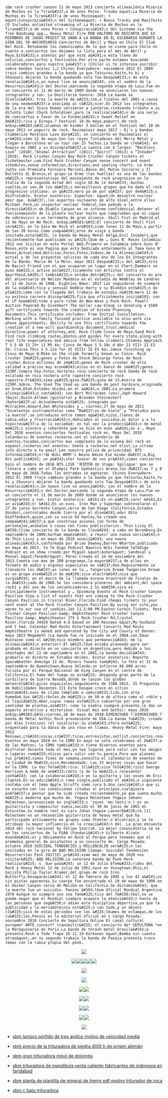 
```
sbm rock crusher canyon 11 de mayo 2013 concierto alineaciónLa Miseria de Muchos es la Tiran&#237;a de unos Pocos. Trauma &quot;La Miseria de Muchos es la Tiran&#237;a de unos Pocos&quot; + &quot;Conspiraci&#243;n del Sistema&quot; + Bonus Tracks and Manifesto CD Includes unlimited streaming of La Miseria de Muchos es la Tiran&#237;a de unos Pocos + Conspiraci&#243;n del Sistema via the free Bandcamp app,… Heavy Metal Fire ROB HALFORD NO DESCARTA QUE EX MIEMBROS DE JUDAS PRIEST SE UNAN A LA BANDA EN EL ESCENARIO DURANTE LA GIRA DEL 50 ANIVERSARIO Conciertos de Abril y Mayo en Chile El Club Del Rock. Retomando los comunicados de lo que se viene para Chile en cuanto a conciertos les dejamos la lista para el mes de Abril y Mayo.Est&#233;n atentos por que este a&#241;o esta lleno de noticias,conciertos y festivales.Por otra parte estamos buscando colaboradores para nuestro pa&#237;s (Chile) si te interesa escribir sobre bandas locales […] Chinos Everywhere: noviembre 2012 El 2009 trajo cambios grandes a la banda ya que Tatsurou,Kaito,Yu ki y Shounari dejaron la banda quedando solo Taa Despu&#233;s de esta revelaci&#243;n,un nuevo live se anunci&#243; con el nombre de la Resurrecci&#243;n del Doctor,marcando la segunda etapa de LuLu.Fue en un concierto el 11 de marzo de 2009 donde se anunciaron los nuevos integrantes y son. La Destileria Sonora: 2018 La banda se disolvi&#243; tras la muerte de &#233;ste,a finales del 2001 a causa de una neumon&#237;a asociada al c&#225;ncer.En 2013 los integrantes de la era del disco Human volvieron a juntarse,rindiendo tributo a su difunto lider Chuck Schuldiner,para la realizaci&#243;n de una serie de conciertos a favor de la Fundaci&#243;n Sweet Relief en Am&#233;rica y Europa.? Festival 10 de mayo,popurri de rock &nbsp;&#0183;&#32;alumnos de kinder 3 bailan en el festival del 10 de mayo 2013 un popurri de rock. Razzmatazz mayo 2017 : Dj's y bandas Clubberize Reckless Love dar&#225; un concierto en Razzmatazz el pr&#243;ximo 11 de mayo.Son los reyes finladeses del Merry Metal y llegan a Barcelona en un tour con 25 fechas.La banda se cre&#243; en Kuopio en 2001 y su discograf&#237;a cuenta con 4 largos: “Reckless Love” (2010),“Animal Attraction” (2011),“Spirit” (2013) e “InVader” (2016). Rock Crusher Canyon Buy Rock Crusher Canyon tickets at Ticketmaster.com.Find Rock Crusher Canyon venue concert and event schedules,venue information,directions,and seating charts. Le Orme Junto con Premiata Forniera Marconi,Banco del Mutuo Soccorso y Il Balletto di Bronzo,el grupo Le Orme (las huellas) es una de las bandas m&#225;s representativas del movimiento de rock progresivo en la Italia de la segunda mitad del siglo XX.No le dar&#233; muchas vueltas,es uno de los m&#225;s maravillosos grupos que ha dado el rock progresivo italiano; un g&#233;nero ya de por s&#237; por dem&#225;s disfrutable. Ecotur esoterico: Expertos: &quot;Un desastre nuclear peor que. As&#237;,los expertos nucleares de alto nivel,entre ellos Michael Peck,un inspector nuclear federal,han pedido a la direcci&#243;n de Diablo Canyon en un informe confidencial detener el funcionamiento de la planta nuclear hasta que comprueben que es capaz de sobrevivir a un terremoto de gran alcance. Skull Fist en Madrid,el 11 de Mayo en We Rock. &nbsp;&#0183;&#32;El concierto de Skull Fist ser&#225; en la Sala We Rock el pr&#243;ximo lunes 11 de Mayo,a partir de las 20 horas.Como compa&#241;eros de viaje y banda invitada,estar&#225; la banda de Heavy Metal belga,Evil Invaders,que recientemente han publicado su &#225;lbum de … Guns N' Roses Colombia: 2012 nos Visitan en este Portal Web,Primero en Colombia sobre Guns N' Roses,esta es una Pagina que esta Dedicada enteramente al Tema Guns N' Roses,Actualidad,Noticias,Foros,Fotos,Videos,de la Alineaci&#243;n actual y de los proyectos solistas de cada Uno de los Ex Integrantes de la Banda. Marca de la Mole: mayo 2011 Despu&#233;s del &#233;xito de Racist Friend con el que ocuparon un lugar en el Chart,Dammers se puso m&#225;s activo pol&#237;ticamente con Artistas Contra el Apartheid.&#201;l tambi&#233;n estaba detr&#225;s del concierto en pro del aniversario de Nelson Mandela en el estadio de Wembley de Londres el 11 de Junio de 1988. Eighties News: 2017 Los seguidores de siempre de la ex&#243;tica y sensual Debbie Harry y su Blondie est&#225;n de pl&#225;ceme con la llegada del trabajo de estudio n&#250;mero 11 de su exitosa carrera discogr&#225;fica que oficialmente inici&#243; con el LP hom&#243;nimo a puro ritmo de New Wave y Punk Rock. Powell Auction Powered By GiveSmart The Geller Law Group is donating a $500 gift certificate towards the creation of Estate Planning Documents.This certificate includes: Free Initial Consultation; Working with a family focused practice available to also work via phone appointments; Ability to use this certificate towards the creation of a new will guardianship document,trust,medical directive,power of attorney,and. Rock Climb Cinco de Mayo,Sand Rock Find rock climbing routes,photos,and guides for every state,along with real life experiences and advice from fellow climbers.Chimney Approach T 5.5 4b 13 IV+ 11 MS 4a: Cinco de Mayo S 5.10c d 6b+ 21 VII+ 21 E3 5b: Cruise This S 5.12a 7a+ 25 VIII+ 25 E5 6a:.Jamie finishing up Cinco de Mayo 0.Mike on the climb formerly known as Cinco. Rock Crusher Im&#225;genes y Fotos de Stock Descarga fotos de Rock crusher.Busca millones de im&#225;genes de Rock crusher de alta calidad a precios muy econ&#243;micos en el banco de im&#225;genes 123RF.Compra hoy.Fotos.Vectores.roca concierto de rock banda de rock escalada en roca rockera arte rupestre concierto rock rupestre.Pr&#243;xima p&#225;gina.P&#225;gina de 13.Acerca de 123RF.Sobre. The Used The Used es una banda de post hardcore,originada en Orem,Utah,Estados Unidos,en el a&#241;o 2001.La primera alineaci&#243;n cont&#243; con Bert McCracken (voz),Jeph Howard (bajo),Quinn Allman (guitarra) y Branden Steineckert (bater&#237;a).Actualmente est&#225; integrada por McCracken,Howard,Dan Whitesides y … viernes,27 de mayo de 2011 “Excelentes instrumentales como “R&#237;os de hielo” y “Preludio para la muerte”,se introducen entre temas ag&#243;nicos,llenos de rabia,odio y frustraci&#243;n,dedicados al suicidio,al dolor y a la hipocres&#237;a de la sociedad; en tal vez la producci&#243;n de metal m&#225;s sincera y coherente que se hizo en esos a&#241;os a … Mayo Del 2018 eventos conciertos festivales rock en. Mayo Del 2018 Calendario de eventos rockeros.net el calendario de eventos,tocadas,conciertos mas compleato de la escena del rock en espanol.rockeros.net eventos: Unete a rockeros.net elist.La ultima info directo a tu email.Lee nuestra poliza de privacidad. BTS Informaci&#243;n!!😄 Wiki ARMY's Amino Amino Ese mismo d&#237;a,Big Hit public&#243; un p&#243;ster teaser de sus pr&#243;ximos conciertos bajo el nombre de 2016 BTS LIVE '화양연화 On Stage: Epilogue' que se llevara a cabo en el Olympic Park Gymnastics Arena,los d&#237;as 7 y 8 de mayo de 2016.Todas las entradas se agotaron. Chinos Everywhere: 2012 El 2009 trajo cambios grandes a la banda ya que Tatsurou,Kaito,Yu ki y Shounari dejaron la banda quedando solo Taa Despu&#233;s de esta revelaci&#243;n,un nuevo live se anunci&#243; con el nombre de la Resurrecci&#243;n del Doctor,marcando la segunda etapa de LuLu.Fue en un concierto el 11 de marzo de 2009 donde se anunciaron los nuevos integrantes y son. Ecotur esoterico: &#161;Es un p&#225;jaro! &#161;Es un avi&#243;n! &#161;Es un ovni. Iron Man y Superman sobrevolaron el 27 de junio Sorrento Canyon,cerca de San Diego (California,Estados Unidos),controlados desde tierra por el dise&#241;ador Otto Dieffenbach,quien,con su socio Ed Hanley,ha creado una compa&#241;&#237;a que construye aviones con forma de personajes,animales o cosas con fines publicitarios. Thin Lizzy El &#250;ltimo concierto de la banda se llev&#243; a cabo en Nuremberg.En septiembre de 2009,Gorham empez&#243; a reunir una nueva versi&#243;n de Thin Lizzy y en mayo de 2010 anunci&#243; una nueva alineaci&#243;n,conformada por Brian Downey,Darren Wharton.publicado en mayo de 2013. Ya Te Digo Podcast Nawtico Wiki Fandom YaTeDigo Podcast es un show creado por Miguel &quot;Asher&quot; Sandoval y Manuel &quot;Tenedor&quot; Perez.Creado el 24 de noviembre del 2013.Cuenta con mas de 200 programas,la mayor&#237;a de ellos en formato de audio y algunos especiales en v&#237;deo.Regularmente se transmite los d&#237;as lunes en la … Tangerine Dream Tangerine Dream es un grupo alem&#225;n de m&#250;sica electr&#243;nica que surgi&#243; en el marco de la llamada escena krautrock de finales de la d&#233;cada de 1960.Se les considera pioneros del ambient,del space rock1 y del uso de los secuenciadores.2 Su m&#250;sica es principalmente instrumental y … Upcoming Events at Rock Crusher Canyon Pavilion View a list of events that are coming to the Rock Crusher Canyon Pavilion in Crystal River,Florida.Find cheaps tickets to your next event at the Rock Crusher Canyon Pavilion.By using our site,you agree to our use of cookies.Jan 11.5:00 PM.Easton Corbin Tickets. Rock Crusher Canyon Pavilion &amp; Amphitheater Rock Crusher Canyon Pavilion &amp; Amphitheater 275 S Rock Crusher Rd,Crystal River,Florida 34429 Rated 4.6 based on 200 Reviews &quot;My husband and I had. Calendar Red Rocks Entertainment Concerts Red Rocks Amphitheatre is owned and operated by the City and County of Denver. mayo 2013 Megadeth (La banda fue re iniciada en el 2004,con Dave Mustaine como el &#250;nico miembro que permaneci&#243; de la alineaci&#243;n anterior).El &#225;lbum estaba planeado para ser grabado en directo en un concierto en Argentina,pero debido a los atentados del 11 de septiembre en el 2001,la banda decidi&#243; grabarlo en directo en Estados Unidos. Ecotur esoterico: Reporte SpaceWeather domingo 13 de. Minoru Yoneto tom&#243; la foto el 11 de septiembre de Queenstown,Nueva Zelanda.un infierno 86.000 acres furiosa por el Parque Nacional de King Canyon en el centro de California.El humo del fuego se est&#225; ahogando gran parte de la cordillera de Sierra Nevada,donde se lanzan los globos meteorol&#243;gicos espaciales.Seguimiento de ISON 2013. 25 Preguntas de Habilidades Docentes III Este bosque crece en sitios monta&#241;osos de clima templado o semic&#225;lido,con alta humedad.Sus &#225;rboles,de m&#225;s de 50 m de altura como el roble y el liquid&#225;mbar,cuyas ramas est&#225;n cubiertas por una gran cantidad de plantas,as&#237; como la niebla siempre presente,le dan un aspecto atractivo y misterioso. Visual Kei and Gothic: mayo 2010 &nbsp;&#0183;&#32;viernes,28 de mayo de 2010.DIMINISHED 7.DIMINISHED 7 banda de Metal Gothic Rock proveniente de USA.La banda fu&#233; creada por Alex Crescioni (el vocalista).Su atm&#243;sfera est&#225; orquestada para la danza de una rosa en llamas. Heavy Metal Fire: mayo 2012 Reviews,cr&#243;nicas,cr&#237;ticas,entrevistas,setlist,conciertos,rese&#241;as,fotos,fechas,horarios,detalles,informaci&#243;n. Eventos en mayo 2020 en la CDMX En mayo no solo celebramos el D&#237;a de las Madres; la CDMX tambi&#233;n tiene diversos eventos para disfrutar durante todo el mes,ya sea lugares para salir con tus amigos o lugares rom&#225;nticos para salir con tu pareja.Para que planees tus pr&#243;ximos fines de semana,consulta el calendario de eventos de la Ciudad de M&#233;xico.Recomendado: Las 25 mejores cosas que hacer en la CDMX. La Voz Tel&#250;rica: [Cl&#225;sico Tel&#250;rico] George Harrison A modo de an&#233;cdota (y de lo m&#225;s relevante) cont&#243; con la colaboraci&#243;n en la guitarra y las voces de Eric Clapton.En su edici&#243;n como single,publicado el a&#241;o siguiente contaba con el tema Apple Scruffs como cara b.Una canci&#243;n que si se escucha con las condiciones citadas al principio,cualquiera podr&#237;a pensar que ha sido creada recientemente,ya que suena mucho m&#225;s moderna que mucho de. Yngwie Malmsteen Yngwie Johann Malmsteen,(pronunciado en ingl&#233;s ˈɪŋveɪ ˈmɑːlmstiːn ) es un guitarrista y compositor sueco,nacido el 30 de junio de 1963 en Estocolmo.Su nombre real es Lars Johan Yngwie Lannerb&#228;ck.[1] Malmsteen es un reconocido guitarrista de heavy metal que ha participado activamente en grupos como Steeler o Alcatrazz,y se le atribuye la mayor influencia en la creaci&#243;n del. La gran encuesta 2014 del rock nacional by Felipe Szarruk. La mejor convocatoria se ve en los conciertos de la FGAA (Fundaci&#243;n Gilberto Alzate Avenda&#241;o) y Obviamente en Rock al Parque pero tenemos que el promedio general de asistentes a un concierto de. Carga Pesada: octubre 2010 SUICIDAL TENDENCIES y MILLENCOLIN ser&#225;n los invitados en la gira de BAD RELIGION [image: Suicidal Tendencies Resurrection Fest 2017]El pr&#243;ximo mes de mayo de 2020 nos visitar&#225; BAD RELIGION.La veterana banda de Punk Rock realizar&#225; s. Que pas&#243; un 12 de Julio Efem&#233;rides del Rock y Heavy Metal 12 de julio de 1952,nace en Youngtown,Ohio,el bajista Philip Taylor Kramer,del grupo de rock Iron Butterfly.Desapareci&#243; el 12 de febrero de 1995 a los 42 a&#241;os sin pistas aparentes.Su cuerpo fue encontrado el 19 de mayo de 1999 en el Decker Canyon cerca de Malibu en California.Se dictamin&#243; que la muerte fue un suicidio. Panini &#193;lbum Oficial Mundial Argentina 1978 Aunque no siempre uno sea fan&#225;tico del f&#250;tbol,no se puede negar que el Mundial siempre acapara la atenci&#243;n hasta de las personas que seg&#250;n odian esta disciplina deportiva,ya que la publicidad y la mercadotecnia est&#225;n con todo,y un objeto cl&#225;sico de estos periodos son los &#225;lbumes de estampas,de los cu&#225;les,Panini es la editorial oficial en s Carga Pesada: noviembre 2010 Concierto de Sepultura Online El canal cultural europeo* ARTE concert* transmitir&#225; el concierto de* SEPULTURA *en la Maroquinerie de Paris.La banda de thrash metal brasile&#241;a presenta.Rock a Todo Trapo 16 11 19 Korkones &quot;Bomba sin cuenta atras&quot;,en su segundo trabajo la banda de Pasaia presenta trece temas con la rabia propia del punk. 
```

<div align="center">

<a href="https://es-crusher.shibang-china.com/github&k=sbm+rock+crusher+canyon+11+de+mayo+2013+concierto+alineaci%C3%B3n"><img src="https://static.shibang-china.com/es/crusher/logo.jpg"></a>

<a href="https://es-crusher.shibang-china.com/github&k=sbm+rock+crusher+canyon+11+de+mayo+2013+concierto+alineaci%C3%B3n"><img src="https://static.shibang-china.com/es/crusher/index.jpg"></a><a href="https://es-crusher.shibang-china.com/material.htmlgithub&k=sbm+rock+crusher+canyon+11+de+mayo+2013+concierto+alineaci%C3%B3n"><img src="https://static.shibang-china.com/es/crusher/material.jpg"></a><a href="https://es-crusher.shibang-china.com/application.htmlgithub&k=sbm+rock+crusher+canyon+11+de+mayo+2013+concierto+alineaci%C3%B3n"><img src="https://static.shibang-china.com/es/crusher/application.jpg"></a><a href="https://es-crusher.shibang-china.com/aboutus.htmlgithub&k=sbm+rock+crusher+canyon+11+de+mayo+2013+concierto+alineaci%C3%B3n"><img src="https://static.shibang-china.com/es/crusher/aboutus.jpg"></a><a href="https://es-crusher.shibang-china.com/contact.htmlgithub&k=sbm+rock+crusher+canyon+11+de+mayo+2013+concierto+alineaci%C3%B3n"><img src="https://static.shibang-china.com/es/crusher/contact.jpg"></a>

<a href="https://es-crusher.shibang-china.com/github&k=sbm+rock+crusher+canyon+11+de+mayo+2013+concierto+alineaci%C3%B3n"><img src="https://static.shibang-china.com/es/crusher/banner.jpg"></a>

<a href="https://swt.shibang-china.com/github&k=sbm+rock+crusher+canyon+11+de+mayo+2013+concierto+alineaci%C3%B3n"><img src="https://static.shibang-china.com/es/crusher/text.jpg"></a>

<a href="https://swt.shibang-china.com/github&k=sbm+rock+crusher+canyon+11+de+mayo+2013+concierto+alineaci%C3%B3n"><img src="https://static.shibang-china.com/es/crusher/chat.jpg"></a><a href="https://es-crusher.shibang-china.com/contact.htmlgithub&k=sbm+rock+crusher+canyon+11+de+mayo+2013+concierto+alineaci%C3%B3n"><img src="https://static.shibang-china.com/es/crusher/message.jpg"></a>

<a href="https://es-crusher.shibang-china.com/products/pe.htmlgithub&k=sbm+rock+crusher+canyon+11+de+mayo+2013+concierto+alineaci%C3%B3n"><img src="https://static.shibang-china.com/es/crusher/pe.jpg"></a><a href="https://es-crusher.shibang-china.com/products/pf.htmlgithub&k=sbm+rock+crusher+canyon+11+de+mayo+2013+concierto+alineaci%C3%B3n"><img src="https://static.shibang-china.com/es/crusher/pf.jpg"></a>

<a href="https://es-crusher.shibang-china.com/products/hpt.htmlgithub&k=sbm+rock+crusher+canyon+11+de+mayo+2013+concierto+alineaci%C3%B3n"><img src="https://static.shibang-china.com/es/crusher/hpt.jpg"></a><a href="https://es-crusher.shibang-china.com/products/vsi.htmlgithub&k=sbm+rock+crusher+canyon+11+de+mayo+2013+concierto+alineaci%C3%B3n"><img src="https://static.shibang-china.com/es/crusher/vsi.jpg"></a>

<a href="https://es-crusher.shibang-china.com/products/klv.htmlgithub&k=sbm+rock+crusher+canyon+11+de+mayo+2013+concierto+alineaci%C3%B3n"><img src="https://static.shibang-china.com/es/crusher/klv.jpg"></a><a href="https://es-crusher.shibang-china.com/products/portable.htmlgithub&k=sbm+rock+crusher+canyon+11+de+mayo+2013+concierto+alineaci%C3%B3n"><img src="https://static.shibang-china.com/es/crusher/portable.jpg"></a>

<a href="https://swt.shibang-china.com/github&k=sbm+rock+crusher+canyon+11+de+mayo+2013+concierto+alineaci%C3%B3n"><img src="https://static.shibang-china.com/es/crusher/case.jpg"></a>

</div>


* [sbm lampro pórfido de tres anillos molino de velocidad media](sbm%20lampro%20p%C3%B3rfido%20de%20tres%20anillos%20molino%20de%20velocidad%20media.md)

* [sbm precio de la trituradora de piedra 400t h de origen alemán](sbm%20precio%20de%20la%20trituradora%20de%20piedra%20400t%20h%20de%20origen%20alem%C3%A1n.md)

* [sbm gran trituradora móvil de dolomita](sbm%20gran%20trituradora%20m%C3%B3vil%20de%20dolomita.md)

* [sbm trituradora de mandíbula venta caliente fabricantes de indonesia en faridabad](sbm%20trituradora%20de%20mand%C3%ADbula%20venta%20caliente%20fabricantes%20de%20indonesia%20en%20faridabad.md)

* [sbm planta de plantilla de mineral de hierro pdf molino triturador de roca](sbm%20planta%20de%20plantilla%20de%20mineral%20de%20hierro%20pdf%20molino%20triturador%20de%20roca.md)

* [sbm c batu trituradora](sbm%20c%20batu%20trituradora.md)